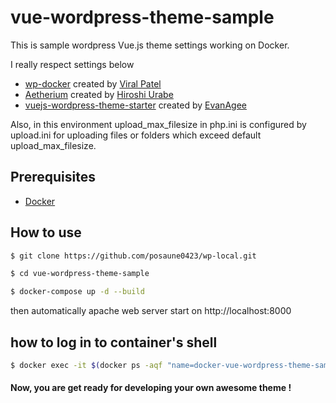 # vue-wordpress-theme-sample
This is sample wordpress Vue.js theme settings working on Docker.

I really respect settings below
- [wp-docker](https://github.com/viralpatel/wp-docker) created by [Viral Patel](https://github.com/viralpatel)
- [Aetherium](https://github.com/torounit/Aetherium) created by [Hiroshi Urabe](https://github.com/torounit)
- [vuejs-wordpress-theme-starter](https://github.com/EvanAgee/vuejs-wordpress-theme-starter) created by [EvanAgee](https://github.com/EvanAgee)


Also, in this environment upload_max_filesize in php.ini is configured by upload.ini for uploading files or folders which exceed default upload_max_filesize.

## Prerequisites
- [Docker](https://www.docker.com/)

## How to use
```bash
$ git clone https://github.com/posaune0423/wp-local.git

$ cd vue-wordpress-theme-sample

$ docker-compose up -d --build
```
then automatically apache web server start on http://localhost:8000

## how to log in to container's shell
```bash
$ docker exec -it $(docker ps -aqf "name=docker-vue-wordpress-theme-sample_wordpress") /bin/bash
```

#### Now, you are get ready for developing your own awesome theme !